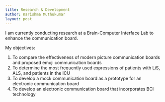 ```yaml
---
title: Research & Development
author: Karishma Muthukumar
layout: post
---
```

 
I am currently conducting research at a Brain-Computer Interface Lab to enhance the communication board.

My objectives: 
 1. To compare the effectiveness of modern picture communication boards and proposed emoji communication boards
 2. To determine the most frequently used expressions of patients with LiS, ALS, and patients in the ICU
 3. To develop a mock communication board as a prototype for an electronic communication board 
 4. To develop an electronic communication board that incorporates BCI technology

